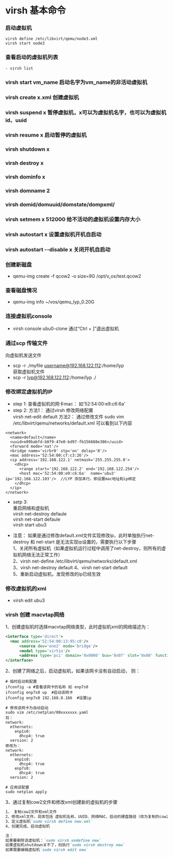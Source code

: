 # virsh 基本命令

### 启动虚拟机  
```shell
virsh define /etc/libvirt/qemu/node3.xml
virsh start node3
```

### 查看启动的虚拟机列表
```shell
- virsh list  
```

### virsh start vm_name   启动名字为vm_name的非活动虚拟机   

### virsh create x.xml		创建虚拟机 

### virsh suspend x 	暂停虚拟机，x可以为虚拟机名字，也可以为虚拟机id、uuid  

### virsh resume x	启动暂停的虚拟机   

### virsh shutdown  x
 
### virsh destroy x 

### virsh dominfo x

### virsh domname 2  

### virsh domid/domuuid/domstate/dompxml/    

### virsh  setmem x 512000 给不活动的虚拟机设置内存大小   

### virsh autostart x  设置虚拟机开机自启动  

### virsh autostart --disable x 关闭开机自启动   

### 创建新磁盘   
- qemu-img create -f qcow2 -o size=9G /opt/v_os/test.qcow2   


### 查看磁盘情况  
- qemu-img info ~/vos/qemu_lyp_0.20G

### 连接虚拟机console
- virsh console ubu0-clone
通过“Ctrl + ]”退出虚拟机

### 通过scp 传输文件
向虚拟机发送文件
- scp -r ./myfile username@192.168.122.112:/home/lyp  
获取虚拟机文件
- scp -r lyp@192.168.122.112:/home/lyp ./



### 修改绑定虚拟机的IP 
- step 1:
查看虚拟机的网卡mac： 如'52:54:00:e9:c6:6a'  
- step 2:
方法1： 通过virsh 修改网络配置  
virsh net-edit default 
方法2： 通过修改文件
sudo vim /etc/libvirt/qemu/networks/default.xml
可以看到以下内容   
```console
<network>
  <name>default</name>
  <uuid>e09babfd-b8f9-47e0-bd97-fb156688e386</uuid>
  <forward mode='nat'/>
  <bridge name='virbr0' stp='on' delay='0'/>
  <mac address='52:54:00:cf:c3:26'/>
  <ip address='192.168.122.1' netmask='255.255.255.0'>
    <dhcp>
      <range start='192.168.122.2' end='192.168.122.254'/>
      <host mac='52:54:00:e9:c6:6a'  name='ubu3' ip='192.168.122.103'/>  //LYP 添加本行，即设置mac地址和ip绑定
    </dhcp>
  </ip>
</network>
```  
- setp 3:  
重启网络和虚拟机  
virsh net-destroy defaule  
virsh net-start defaule  
virsh start ubu3    

- 注意：
如果是通过修改default.xml文件实现修改ip，此时单独执行net-destroy 和 net-start 是无法实现ip设置的，需要执行以下步骤  
1、关闭所有虚拟机（如果虚拟机运行过程中调用了net-destroy，则所有的虚拟机网络无法正常工作）   
2、virsh net-define /etc/libvirt/qemu/networks/default.xml  
3、virsh net-destroy default
4、virsh net-start default  
5、重新启动虚拟机，发现修改的ip已经生效   



### 修改虚拟机的xml  
- virsh edit ubu3



### virsh 创建 macvtap网络   
1、创建虚拟机时选择macvtap网络类型，此时虚拟机xml的网络描述为：  
```xml
<interface type='direct'>
  <mac address='52:54:00:13:95:c0'/>
      <source dev='eno2' mode='bridge'/>
      <model type='virtio'/>
      <address type='pci' domain='0x0000' bus='0x07' slot='0x00' function='0x0'/>
</interface>
```  

2、创建了网络之后，启动虚拟机，如果该网卡没有自动启动， 则：  
```shell
# 临时启动和配置
ifconfig -a #查看该网卡的名称 如 enp7s0 
ifconfig enp7s0 up  #启动该网卡   
ifconfig enp7s0 192.168.0.166  #设置ip  

# 修改该网卡为自动启动
sudo vim /etc/netplan/00xxxxxxx.yaml  
将：
network:
  ethernets:
    enp1s0:
      dhcp4: true
  version: 2
修改为：
network:
  ethernets:
    enp1s0:
      dhcp4: true
    enp7s0:
      dhcp4: true
  version: 2

# 应用该配置  
sudo netplan apply

```


3、通过复制cow2文件和修改xml创建新的虚拟机的步骤   
```md
1、 复制cow2文件和xml文件
2、修改xml文件，具体包括 虚拟机名称、UUID、网络MAC、启动的硬盘路径（改为复制的cow2文件）  
3、定义虚拟机`sudo virsh define new.xml`
4、创建完成，启动虚拟机

注：
如果要删除该虚拟机：`sudo virsh undefine new`
如果虚拟机shutdown关不了，则执行`sudo virsh destroy new`
如果需要编辑虚拟机`sudo virsh edit new`


```


